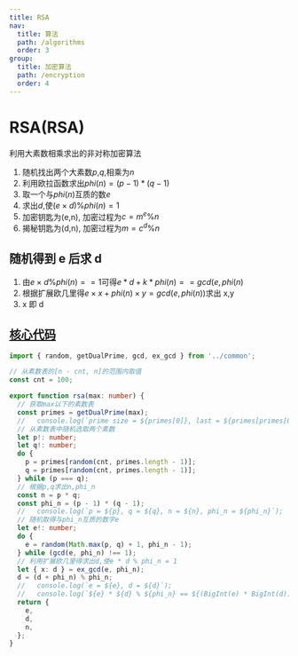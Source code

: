 ```yaml
---
title: RSA
nav:
  title: 算法
  path: /algorithms
  order: 3
group:
  title: 加密算法
  path: /encryption
  order: 4
---
```


# RSA(RSA)

利用大素数相乘求出的非对称加密算法

1. 随机找出两个大素数$p$,$q$,相乘为$n$
1. 利用欧拉函数求出$phi(n) = (p - 1) * (q - 1)$
1. 取一个与$phi(n)$互质的数$e$
1. 求出$d$,使$(e \times d) \% phi(n) = 1$
1. 加密钥匙为(e,n), 加密过程为$c = m^e \% n$
1. 揭秘钥匙为(d,n), 加密过程为$m = c^d \% n$

## 随机得到 e 后求 d

1. 由$e \times d \% phi(n) == 1$可得$e * d + k * phi(n) == gcd(e, phi(n)$
1. 根据扩展欧几里得$e \times x + phi(n) \times y = gcd(e, phi(n))$求出 x,y
1. x 即 d

## [核心代码](https://gitee.com/bestlyg/bestlyg/tree/master/packages/algorithms/src/encryption/rsa.ts)

```ts
import { random, getDualPrime, gcd, ex_gcd } from '../common';

// 从素数表的[n - cnt, n]的范围内取值
const cnt = 100;

export function rsa(max: number) {
  // 获取max以下的素数表
  const primes = getDualPrime(max);
  //   console.log(`prime size = ${primes[0]}, last = ${primes[primes[0]]}`);
  // 从素数表中随机选取两个素数
  let p!: number;
  let q!: number;
  do {
    p = primes[random(cnt, primes.length - 1)];
    q = primes[random(cnt, primes.length - 1)];
  } while (p === q);
  // 根据p,q求出n,phi_n
  const n = p * q;
  const phi_n = (p - 1) * (q - 1);
  //   console.log(`p = ${p}, q = ${q}, n = ${n}, phi_n = ${phi_n}`);
  // 随机取得与phi_n互质的数字e
  let e!: number;
  do {
    e = random(Math.max(p, q) + 1, phi_n - 1);
  } while (gcd(e, phi_n) !== 1);
  // 利用扩展欧几里得求出d,使e * d % phi_n = 1
  let { x: d } = ex_gcd(e, phi_n);
  d = (d + phi_n) % phi_n;
  //   console.log(`e = ${e}, d = ${d}`);
  //   console.log(`${e} * ${d} % ${phi_n} == ${(BigInt(e) * BigInt(d)) % BigInt(phi_n)}`);
  return {
    e,
    d,
    n,
  };
}
```
